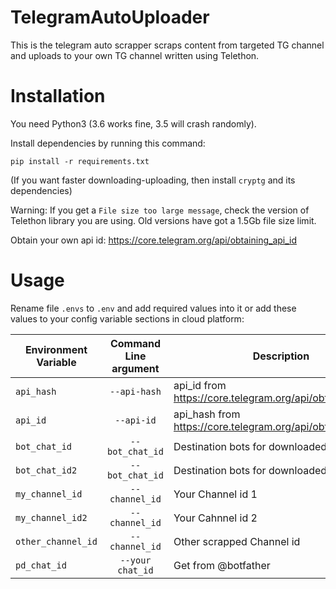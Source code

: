 # TelegramAutoUploader
This is the telegram auto scrapper scraps content from targeted TG channel and uploads to your own TG channel written using Telethon.

# Installation

You need Python3 (3.6 works fine, 3.5 will crash randomly).

Install dependencies by running this command:

    pip install -r requirements.txt

(If you want faster downloading-uploading, then install `cryptg` and its dependencies)

Warning: If you get a `File size too large message`, check the version of Telethon library you are using. Old versions have got a 1.5Gb file size limit.


Obtain your own api id: https://core.telegram.org/api/obtaining_api_id

# Usage

Rename file `.envs` to `.env` and add required values into it or
add these values to your config variable sections in cloud platform:

| Environment Variable     | Command Line argument | Description                                                  
|--------------------------|:-----------------------:|---------------------------------------------------------------|
| `api_hash`                 | `--api-hash`          | api_id from https://core.telegram.org/api/obtaining_api_id| 
| `api_id`                   | `--api-id`            | api_hash from https://core.telegram.org/api/obtaining_api_id  |
| `bot_chat_id`              | `--bot_chat_id`       | Destination bots for downloaded files                | 
| `bot_chat_id2`             | `--bot_chat_id`       | Destination bots for downloaded files                |
| `my_channel_id`            | `--channel_id`        | Your Channel id 1   |      Get from @userbot         | 
| `my_channel_id2`           | `--channel_id`        | Your Cahnnel id 2  |      Get from @userbot         |
| `other_channel_id`         | `--channel_id`        | Other scrapped Channel id  | Get from @userbot       |
| `pd_chat_id`               | `--your chat_id`      | Get from @botfather |                              |
